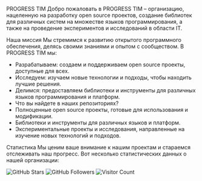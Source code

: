 PROGRESS TIM
Добро пожаловать в PROGRESS TIM – организацию, нацеленную на разработку open source проектов, создание библиотек для различных систем на множестве языков программирования, а также на проведение экспериментов и исследований в области IT.

Наша миссия
Мы стремимся к развитию открытого программного обеспечения, делясь своими знаниями и опытом с сообществом. В PROGRESS TIM мы:

- Разрабатываем: создаем и поддерживаем open source проекты, доступные для всех.
- Исследуем: изучаем новые технологии и подходы, чтобы находить лучшие решения.
- Делимся: предоставляем библиотеки и инструменты для различных языков программирования и платформ.
- Что вы найдете в наших репозиториях?
- Полноценные open source проекты, готовые для использования и модификации.
- Библиотеки и инструменты для различных языков и платформ.
- Экспериментальные проекты и исследования, направленные на изучение новых технологий и подходов.

Статистика
Мы ценим ваше внимание к нашим проектам и стараемся отслеживать наш прогресс. Вот несколько статистических данных о нашей организации:

![GitHub Stars](https://img.shields.io/github/stars/PROGRESS-TIM?style=social)
![GitHub Followers](https://img.shields.io/github/followers/PROGRESS-TIM?style=social)
![Visitor Count](https://profile-counter.glitch.me/PROGRESS-TIM/count.svg)
